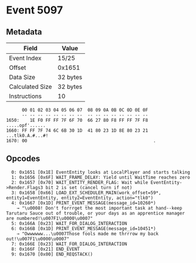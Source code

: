 # Event 5097

## Metadata

| Field           | Value    |
|-----------------|----------|
| Event Index     | 15/25    |
| Offset          | 0x1651   |
| Data Size       | 32 bytes |
| Calculated Size | 32 bytes |
| Instructions    | 10       |

```
      00 01 02 03 04 05 06 07  08 09 0A 0B 0C 0D 0E 0F
      -- -- -- -- -- -- -- --  -- -- -- -- -- -- -- --
1650:    1E F0 FF FF 7F 6F 70  66 27 80 F8 FF FF 7F F8   .....opf'......
1660: FF FF 7F 74 6C 6B 30 1D  41 80 23 1D 8E 80 23 21  ...tlk0.A.#...#!
1670: 00                                                .               
```

## Opcodes

```
  0: 0x1651 [0x1E] EventEntity looks at LocalPlayer and starts talking
  1: 0x1656 [0x6F] WAIT_FRAME_DELAY: Yield until WaitTime reaches zero
  2: 0x1657 [0x70] WAIT_ENTITY_RENDER_FLAG: Wait while EventEntity->Render.Flags3 bit 2 is set (cancel turn if not)
  3: 0x1658 [0x66] LOAD_EXT_SCHEDULER_MAIN(work_offset=59*, entity1=EventEntity, entity2=EventEntity, action="tlk0")
  4: 0x1667 [0x1D] PRINT_EVENT_MESSAGE(message_id=10260*)
    → "\u0008! Don't forrrget the most important task at hand--keep Tarutaru Sauce out of trouble, or your days as an apprentice manager are numbered!\u007F1\u0000\u0007"
  5: 0x166A [0x23] WAIT_FOR_DIALOG_INTERACTION
  6: 0x166B [0x1D] PRINT_EVENT_MESSAGE(message_id=10451*)
    → "Owwwwww...\u0007Those fools made me thrrrow my back out!\u007F1\u0000\u0007"
  7: 0x166E [0x23] WAIT_FOR_DIALOG_INTERACTION
  8: 0x166F [0x21] END_EVENT
  9: 0x1670 [0x00] END_REQSTACK()
```
